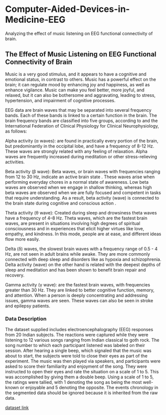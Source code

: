 # Computer-Aided-Devices-in-Medicine-EEG
Analyzing the effect of music listening on EEG functional connectivity of brain.

## The Effect of Music Listening on EEG Functional Connectivity of Brain
Music is a very good stimulus, and it appears to have a cognitive and emotional status, in contrast to others. Music has a powerful effect on the brain; it can regulate mood by enhancing joy and happiness, as well as enhance vigilance. Music can make you feel better, more joyful, and relaxed, but it can also be bothersome and aggravating, leading to stress, hypertension, and impairment of cognitive processes.

EEG data are brain waves that may be separated into several frequency bands. Each of these bands is linked to a certain function in the brain. The brain frequency bands are classified into five groups, according to and the International Federation of Clinical Physiology for Clinical Neurophysiology, as follows:

Alpha activity (α waves): are found in practically every portion of the brain, but predominantly in the occipital lobe, and have a frequency of 8-12 Hz. These waves are strongly related with any feeling of relaxation. Alpha waves are frequently increased during meditation or other stress-relieving activities.

Beta activity (β wave): Beta waves, or brain waves with frequencies ranging from 12 to 30 Hz, indicate an active brain state . These waves arise when performing everyday chores in a normal state of awareness. Low beta waves are observed when we engage in shallow thinking, whereas high beta waves are observed when we are fully focused and competent in tasks that require understanding. As a result, beta activity (wave) is connected to the brain state during cognitive and conscious action .

Theta activity (θ wave): Created during sleep and drowsiness theta waves have a frequency of 4–8 Hz. Theta waves, which are the fastest brain waves, are present in situations involving high degrees of spiritual consciousness and in experiences that elicit higher virtues like love, empathy, and kindness. In this mode, people are at ease, and different ideas flow more easily.

Delta (δ) waves, the slowest brain waves with a frequency range of 0.5 - 4 Hz, are not seen in adult brains while awake. They are more commonly connected with deep sleep and disorders like as hypoxia and schizophrenia. Delta activity (wave) on the other hand is related with the deepest depths of sleep and meditation and has been shown to benefit brain repair and recovery.

Gamma activity (γ wave): are the fastest brain waves, with frequencies greater than 30 Hz. They are linked to better cognitive function, memory, and attention. When a person is deeply concentrating and addressing issues, gamma waves are seen. These waves can also be seen in stroke and epilepsy patients.

### Data Description
The dataset supplied includes electroencephalography (EEG) responses from 20 Indian subjects. The reactions were captured while they were listening to 12 various songs ranging from Indian classical to goth rock. The song number to which each participant listened was labeled on their session. After hearing a single beep, which signaled that the music was about to start, the subjects were told to close their eyes as part of the experiment. The music was then played via speakers, and participants were asked to score their familiarity and enjoyment of the song. They were instructed to open their eyes and rate the situation on a scale of 1 to 5. This was accomplished by giving them a double beep. Using a scale of 1 to 5, the ratings were tallied, with 1 denoting the song as being the most well-known or enjoyable and 5 denoting the opposite. The events chronology in the segmented data should be ignored because it is inherited from the raw data.

[dataset link](https://nemar.org/dataexplorer/detail?dataset_id=ds003774)
